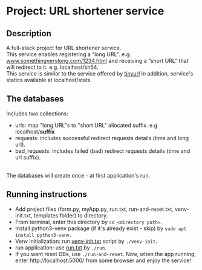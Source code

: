
# Project: URL shortener service

## Description
A full-stack project for URL shortener service.<br />
This service enables registering a “long URL”. e.g. www.somethingverylong.com/1234.html and receiving a “short URL” that will
redirect to it. e.g. localhost/sh54. <br />
This service is similar to the service offered by [tinyurl](https://tinyurl.com/) 
In addition, service's statics available at localhost/stats.

## The databases
Includes two collections:
+ urls: map "long URL"s to "short  URL" allocated suffix. e.g localhost/**suffix** 
+ requests: includes successful redirect requests details (time and long url). 
+ bad_requests: includes failed (bad) redirect requests details (time and url suffix). 
<br />
The databases will create once - at first application's run. 

## Running instructions
+ Add project files (form.py, myApp.py, run.txt, run-and-reset.txt, venv-init.txt, templates folder) to directory.
+ From terminal, enter this directory by `cd <directory path>`.
+ Install python3-venv package (if it's already exist - skip) by `sudo apt install python3-venv`.
+ Venv initialization: run [venv-init.txt](https://github.com/lmiz100/URL-shortening/blob/master/venv-init) script by `./venv-init`.
+ run application: use [run.txt](https://github.com/lmiz100/URL-shortening/blob/master/run) by `./run`.
+ If you want reset DBs, use `./run-and-reset`.
Now, when the app running, enter http://localhost:5000/ from some browser and enjoy the service!



